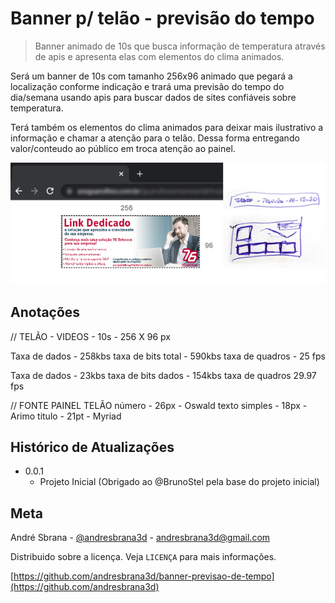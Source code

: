 # Banner p/ telão - previsão do tempo

> Banner animado de 10s que busca informação de temperatura através de apis e apresenta elas com elementos do clima animados.

Será um banner de 10s com tamanho 256x96 animado que pegará a localização conforme indicação e trará uma previsão do tempo do dia/semana usando apis para buscar dados de sites confiáveis sobre temperatura.

Terá também os elementos do clima animados para deixar mais ilustrativo a informação e chamar a atenção para o telão. Dessa forma entregando valor/conteudo ao público em troca atenção ao painel.
  
![](proj.jpg)

## Anotações

// TELÃO - VIDEOS - 10s - 256 X 96 px

Taxa de dados - 258kbs
taxa de bits total - 590kbs
taxa de quadros - 25 fps

Taxa de dados - 23kbs
taxa de bits dados - 154kbs
taxa de quadros 29.97 fps

// FONTE PAINEL TELÃO
número -  26px - Oswald
texto simples - 18px - Arimo
titulo - 21pt - Myriad

## Histórico de Atualizações

* 0.0.1
    * Projeto Inicial (Obrigado ao @BrunoStel pela base do projeto inicial)

## Meta

André Sbrana - [@andresbrana3d](https://twitter.com/andresbrana3d) - andresbrana3d@gmail.com

Distribuido sobre a licença. Veja `LICENÇA` para mais informações.

[https://github.com/andresbrana3d/banner-previsao-de-tempo](https://github.com/andresbrana3d)